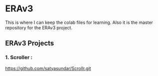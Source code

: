 # ERAv3
This is where I can keep the colab files for learning.
Also it is the master repository for the ERAv3 project.

## ERAv3 Projects

### 1. Scroller :
https://github.com/satyasundar/Scrollr.git
